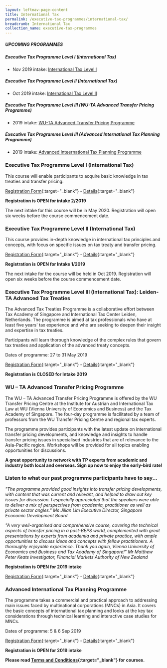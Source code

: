 ```yaml
---
layout: leftnav-page-content
title: International Tax
permalink: /executive-tax-programmes/international-tax/
breadcrumb: International Tax
collection_name: executive-tax-programmes
---
```


##### **UPCOMING PROGRAMMES**
##### **Executive Tax Programme Level I (International Tax)**
* Nov 2019 intake: [International Tax Level I](/executive-tax-programmes/international-tax/#etp1IT-ta-id)

##### **Executive Tax Programme Level II (International Tax)**
* Oct 2019 intake: [International Tax Level II](/executive-tax-programmes/international-tax/#etp2IT-ta-id)

##### **Executive Tax Programme Level III (WU-TA Advanced Transfer Pricing Programme)**
* 2019 intake: [WU-TA Advanced Transfer Pricing Programme](/executive-tax-programmes/international-tax/#wu-ta-id)

##### **Executive Tax Programme Level III (Advanced International Tax Planning Programme)**
* 2019 intake: [Advanced Inteernational Tax Planning Programme](/executive-tax-programmes/international-tax/#itp-id)


<a id="etp1IT-ta-id"></a>
### **Executive Tax Programme Level I (International Tax)**

This course will enable participants to acquire basic knowledge in tax treaties and transfer pricing.

[Registration Form](https://docs.google.com/forms/d/1-mariSDMK5fJpjew1w1AWEbKWpYr-MV73o91a_9-lm0/edit){:target="_blank"} - [Details](/files/executive-tax-programmes/income-tax/ITPL122019.pdf){:target="_blank"}

**Registration is OPEN for intake 2/2019**

The next intake for this course will be in May 2020. Registration will open six weeks before the course commencement date.

<a id="etp2IT-ta-id"></a>
### **Executive Tax Programme Level II (International Tax)**

This course provides in-depth knowledge in international tax principles and concepts, with focus on specific issues on tax treaty and transfer pricing.

[Registration Form](https://docs.google.com/forms/d/1tFa47UJcgLaTUMJdUkosDl_iji5Nf-RliBpld8GEpEQ/edit){:target="_blank"} - [Details](/files/executive-tax-programmes/income-tax/ITPL22019.pdf){:target="_blank"}

**Registration is OPEN for Intake 1/2019**

The next intake for the course will be held in Oct 2019. Registration will open six weeks before the course commencement date.

<a id="leiden-ta-id"></a>
### **Executive Tax Programme Level III (International Tax): Leiden-TA Advanced Tax Treaties**

The Advanced Tax Treaties Programme is a collaborative effort between Tax Academy of Singapore and International Tax Center Leiden, Netherlands. The programme is aimed at tax professionals who have at least five years' tax experience and who are seeking to deepen their insight and expertise in tax treaties.

Participants will learn thorough knowledge of the complex rules that govern tax treaties and application of the advanced treaty concepts.

Dates of programme: 27 to 31 May 2019

[Registration Form](https://docs.google.com/forms/u/1/d/199A8YqpruxuKS7E6Ww4KtqisWpthBqy3jB0-7LIeAZw/edit){:target="_blank"} - [Details](/files/executive-tax-programmes/income-tax/Brochure_Leiden-TA_Advanced_Tax_Treaties.pdf){:target="_blank"}

**Registration is CLOSED for Intake 2019**

<a id="wu-ta-id"></a>
### **WU – TA Advanced Transfer Pricing Programme**

The WU – TA Advanced Transfer Pricing Programme is offered by the WU Transfer Pricing Centre at the Institute for Austrian and International Tax Law at WU (Vienna University of Economics and Business) and the Tax Academy of Singapore. The four-day programme is facilitated by a team of professors from the WU Transfer Pricing Centre and regional tax experts.

The programme provides participants with the latest update on international transfer pricing developments, and knowledge and insights to handle transfer pricing issues in specialised industries that are of relevance to the Asia-Pacific region. Workshops will be provided for all topics enabling opportunities for discussions.

**A great opportunity to network with TP experts from academic and industry both local and overseas. Sign up now to enjoy the early-bird rate!** 

### **Listen to what our past programme participants have to say...**

*"The programme provided good insights into transfer pricing developments, with content that was current and relevant, and helped to draw out key issues for discussion. I especially appreciated that the speakers were able to deliver a mix of perspectives from academia, practitioner as well as private sector angles."*
*Ms Jilian Lim*
*Executive Director, Singapore Economic Development Board*

*"A very well-organised and comprehensive course, covering the technical aspects of transfer pricing in a post-BEPS world, complemented with great presentations by experts from academia and private practice, with ample opportunities to discuss ideas and concepts with fellow practitioners. A thoroughly enjoyable experience. Thank you again, Vienna University of Economics and Business and Tax Academy of Singapore!"*
*Mr Matthew Peter Keats*
*Investigator, Financial Markets Authority of New Zealand*

**Registration is OPEN for 2019 intake**

[Registration Form](https://docs.google.com/forms/d/e/1FAIpQLSd3xXcKQ3CSqb7TFWkKVXlgN75d0XawogOyBPQk_KbggoVbRw/viewform){:target="_blank"} - [Details](/files/executive-tax-programmes/WU%20Prog.pdf){:target="_blank"}

<a id="itp-id"></a>
### **Advanced International Tax Planning Programme**

The programme takes a commercial and practical approach to addressing main issues faced by multinational corporations (MNCs) in Asia. It covers the basic concepts of international tax planning and looks at the key tax considerations through technical learning and interactive case studies for MNCs.

Dates of programme: 5 & 6 Sep 2019

[Registration Form](https://docs.google.com/forms/d/1mueIi7haKCfyo2xIi3YsqN9gtlMFhp48-6J_5hwzhfk/edit){:target="_blank"} - [Details](/files/executive-tax-programmes/income-tax/ITP2019.pdf){:target="_blank"}

**Registration is OPEN for 2019 intake**

**Please read [Terms and Conditions](/executive-tax-programmes/Terms-and-Conditions/){:target="_blank"} for courses.**

